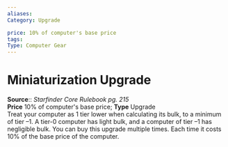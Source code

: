 ```yaml
---
aliases: 
Category: Upgrade

price: 10% of computer's base price
tags: 
Type: Computer Gear
---
```


# Miniaturization Upgrade

**Source**:: _Starfinder Core Rulebook pg. 215_  
**Price** 10% of computer's base price; **Type** Upgrade  
Treat your computer as 1 tier lower when calculating its bulk, to a minimum of tier –1. A tier-0 computer has light bulk, and a computer of tier –1 has negligible bulk. You can buy this upgrade multiple times. Each time it costs 10% of the base price of the computer.

